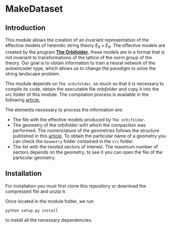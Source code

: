 # MakeDataset


## Introduction

This module allows the creation of an invariant representation of the effective models of heterotic string theory $E_8 \times E_8$. The effective models are created by the program
[**The Orbifolder**](https://orbifolder.hepforge.org/), these models are in a format that is not invariant to transformations of the lattice of the norm group of the theory. Our goal is to obtain information to train a neural network of the autoencoder type, which allows us to change the paradigm to solve the string landscape problem.

This module depends on `The orbifolder`, so much so that it is necessary to compile its code, obtain the executable file *orbifolder* and copy it into the src folder of this module. The compilation process is available in the following [article.](https://arxiv.org/pdf/1110.5229.pdf)

The elements necessary to process the information are:
* The file with the effective models produced by `The orbifolder`.
* The geometry of the orbifolder with which the compaction was performed. The nomenclature of the geometries follows the structure published in this [article](https://arxiv.org/pdf/1209.3906.pdf). To obtain the particular name of a geometry you can check the `Geometry` folder contained in the `src` folder.
* The list with the twisted sectors of interest. The maximum number of sectors depends on the geometry, to see it you can open the file of the particular geometry.

## Installation


For installation you must first clone this repository or download the compressed file and unzip it.

Once located in the module folder, we run

```
python setup.py install
```
to install all the necessary dependencies.


